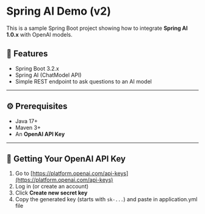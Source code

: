 # Spring AI Demo (v2)

This is a sample Spring Boot project showing how to integrate **Spring AI 1.0.x** with OpenAI models.

## 🚀 Features
- Spring Boot 3.2.x
- Spring AI (ChatModel API)
- Simple REST endpoint to ask questions to an AI model

---

## ⚙️ Prerequisites
- Java 17+
- Maven 3+
- An **OpenAI API Key**

---

## 🔑 Getting Your OpenAI API Key
1. Go to [https://platform.openai.com/api-keys](https://platform.openai.com/api-keys)
2. Log in (or create an account)
3. Click **Create new secret key**
4. Copy the generated key (starts with `sk-...`) and paste in application.yml file

